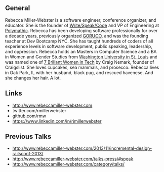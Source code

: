 
## General

Rebecca Miller-Webster is a software engineer, conference organizer, and educator. She is the founder of [Write/Speak/Code](http://www.writespeakcode.com) and VP of Engineering at 
[Polymathic](http://teampolymathic.com/). Rebecca has been developing software professionally for over a decade years, previously organized [GORUCO](http://goruco.com), and was the founding teacher at Dev Bootcamp NYC. She has taught hundreds of coders of all experience levels in software development, public speaking, leadership, and oppression. Rebecca holds an Masters in Computer Science and a BA in Women and Gender Studies from [Washington University in St. Louis](http://wustl.edu/) and was named one of [7 Brillant Women in Tech](http://craigconnects.org/2014/06/7-brilliant-women-in-tech.html) by Craig Nemark, founder of Craigslist. She loves cupcakes, sea mammals, and prosecco. Rebecca lives in Oak Park, IL with her husband, black pug, and rescued havenese. And she changes her hair. A lot.

## Links

* http://www.rebeccamiller-webster.com
* twitter.com/rmillerwebster
* github.com/rmw
* https://www.linkedin.com/in/rjmillerwebster

## Previous Talks

* http://www.rebeccamiller-webster.com/2013/11/incremental-design-railsconf-2013/
* http://www.rebeccamiller-webster.com/talks-press/#speak
* http://www.rebeccamiller-webster.com/category/talks/

